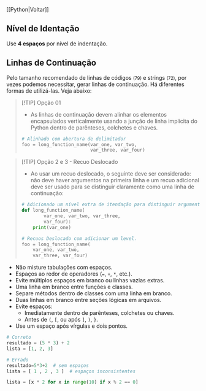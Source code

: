 [[Python|Voltar]]

## Nível de Identação

Use **4 espaços** por nível de indentação.

## Linhas de Continuação

Pelo tamanho recomendado de linhas de códigos <small>(79)</small> e strings <small>(72)</small>, por vezes podemos necessitar, gerar linhas de continuação. Há diferentes formas de utilizá-las. Veja abaixo:

> [!TIP] Opção 01
> - As linhas de continuação devem alinhar os elementos encapsulados verticalmente usando a junção de linha implícita do Python dentro de parênteses, colchetes e chaves.
> 
> 
> ```Python
> # Alinhado com abertura de delimitador
> foo = long_function_name(var_one, var_two,
>                          var_three, var_four)
> ```

> [!TIP] Opção 2 e 3 - Recuo Deslocado
> - Ao usar um recuo deslocado, o seguinte deve ser considerado: não deve haver argumentos na primeira linha e um recuo adicional deve ser usado para se distinguir claramente como uma linha de continuação:
> 
> 
> ```Python
> # Adicionado um nível extra de itendação para distinguir argumentos dos comandos do corpo de laço
> def long_function_name(
>         var_one, var_two, var_three,
>         var_four):
>     print(var_one)
> ```
> 
> 
> ```Python
> # Recuos Deslocado com adicionar um level.
> foo = long_function_name(
>     var_one, var_two,
>     var_three, var_four)
> ```



- Não misture tabulações com espaços.
- Espaços ao redor de operadores (`=`, `+`, `*`, etc.).
- Evite múltiplos espaços em branco ou linhas vazias extras.
- Uma linha em branco entre funções e classes.
- Separe métodos dentro de classes com uma linha em branco.
- Duas linhas em branco entre seções lógicas em arquivos.
- Evite espaços:
    - Imediatamente dentro de parênteses, colchetes ou chaves.
    - Antes de `(`, `[`, ou após `]`, `)`, `}`.
- Use um espaço após vírgulas e dois pontos.

```python
# Correto
resultado = (5 * 3) + 2
lista = [1, 2, 3]

# Errado
resultado=5*3+2  # sem espaços
lista = [ 1 , 2 , 3 ]  # espaços inconsistentes
```

```Python
lista = [x * 2 for x in range(10) if x % 2 == 0]
```
